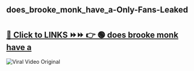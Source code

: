
 ## does_brooke_monk_have_a-Only-Fans-Leaked

# <h2><a href="https://clipsfans.com/does_brooke_monk_have_a&ref=git">🔗 Click to LINKS ⏩⏩ 👉 🟢 does brooke monk have a </a></h2>

<a href="https://clipsfans.com/does_brooke_monk_have_a&ref=git" rel="nofollow" data-target="animated-image.originalLink"><img src="https://i.ibb.co.com/xMMVF88/686577567.gif" alt="Viral Video Original" style="max-width: 100%; display: inline-block;" data-target="animated-image.originalImage"></a>
